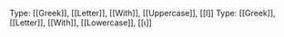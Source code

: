 Type: [[Greek]], [[Letter]], [[With]], [[Uppercase]], [[Ι]]
Type: [[Greek]], [[Letter]], [[With]], [[Lowercase]], [[ι]]
